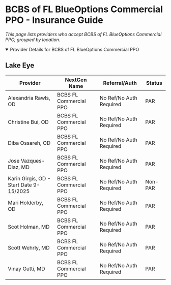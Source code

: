 # BCBS of FL BlueOptions Commercial PPO - Insurance Guide

*This page lists providers who accept BCBS of FL BlueOptions Commercial PPO, grouped by location.*

<details open><summary>Provider Details for BCBS of FL BlueOptions Commercial PPO</summary>

## Lake Eye 

| Provider | NextGen Name | Referral/Auth | Status |
|----------|-------------|--------------|--------|
| Alexandria Rawls, OD | BCBS FL Commercial PPO | No Ref/No Auth Required | PAR |
| Christine Bui, OD | BCBS FL Commercial PPO | No Ref/No Auth Required | PAR |
| Diba Ossareh, OD | BCBS FL Commercial PPO | No Ref/No Auth Required | PAR |
| Jose Vazques-Diaz, MD | BCBS FL Commercial PPO | No Ref/No Auth Required | PAR |
| Karin Girgis, OD - Start Date 9-15/2025 | BCBS FL Commercial PPO | No Ref/No Auth Required | Non-PAR |
| Mari Holderby, OD | BCBS FL Commercial PPO | No Ref/No Auth Required | PAR |
| Scot Holman, MD | BCBS FL Commercial PPO | No Ref/No Auth Required | PAR |
| Scott Wehrly, MD | BCBS FL Commercial PPO | No Ref/No Auth Required | PAR |
| Vinay Gutti, MD | BCBS FL Commercial PPO | No Ref/No Auth Required | PAR |

</details>

